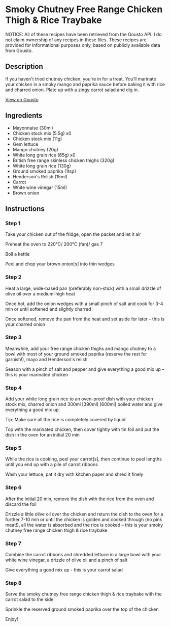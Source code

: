 # Smoky Chutney Free Range Chicken Thigh & Rice Traybake

NOTICE: All of these recipes have been retrieved from the Gousto API. I do not claim ownership of any recipes in these files. These recipes are provided for informational purposes only, based on publicly available data from Gousto.

## Description

If you haven't tried chutney chicken, you're in for a treat. You’ll marinate your chicken in a smoky mango and paprika sauce before baking it with rice and charred onion. Plate up with a zingy carrot salad and dig in.

[View on Gousto](https://www.gousto.co.uk/recipes/cookbook/smoky-chutney-free-range-chicken-thigh-rice-traybake)

## Ingredients

- Mayonnaise (30ml)
- Chicken stock mix (5.5g) x0
- Chicken stock mix (11g)
- Gem lettuce
- Mango chutney (20g)
- White long grain rice (65g) x0
- British free range skinless chicken thighs (320g)
- White long grain rice (130g)
- Ground smoked paprika (1tsp)
- Henderson's Relish (15ml)
- Carrot
- White wine vinegar (15ml)
- Brown onion

## Instructions


### Step 1

Take your chicken out of the fridge, open the packet and let it air

Preheat the oven to 220°C/ 200°C (fan)/ gas 7

Boil a kettle

Peel and chop your brown onion[s] into thin wedges


### Step 2

Heat a large, wide-based pan (preferably non-stick) with a small drizzle of olive oil over a medium-high heat

Once hot, add the onion wedges with a small pinch of salt and cook for 3-4 min or until softened and slightly charred

Once softened, remove the pan from the heat and set aside for later – this is your charred onion


### Step 3

Meanwhile, add your free range chicken thighs and mango chutney to a bowl with most of your ground smoked paprika (reserve the rest for garnish!), mayo and Henderson's relish

Season with a pinch of salt and pepper and give everything a good mix up – this is your marinated chicken


### Step 4

Add your white long grain rice to an oven-proof dish with your chicken stock mix, charred onion and 300ml <span class="text-purple">[390ml]</span> <span class="text-danger">[600ml] </span>boiled water and give everything a good mix up

Tip: Make sure all the rice is completely covered by liquid

Top with the marinated chicken, then cover tightly with tin foil and put the dish in the oven for an initial 20 min


### Step 5

While the rice is cooking, peel your carrot[s], then continue to peel lengths until you end up with a pile of carrot ribbons

Wash your lettuce, pat it dry with kitchen paper and shred it finely


### Step 6

After the initial 20 min, remove the dish with the rice from the oven and discard the foil

Drizzle a little olive oil over the chicken and return the dish to the oven for a further 7-10 min or until the chicken is golden and cooked through (no pink meat!), all the water is absorbed and the rice is cooked – this is your smoky chutney free range chicken thigh & rice traybake


### Step 7

Combine the carrot ribbons and shredded lettuce in a large bowl with your white wine vinegar, a drizzle of olive oil and a pinch of salt

Give everything a good mix up - this is your carrot salad

### Step 8

Serve the smoky chutney free range chicken thigh & rice traybake with the carrot salad to the side

Sprinkle the reserved ground smoked paprika over the top of the chicken

Enjoy!

